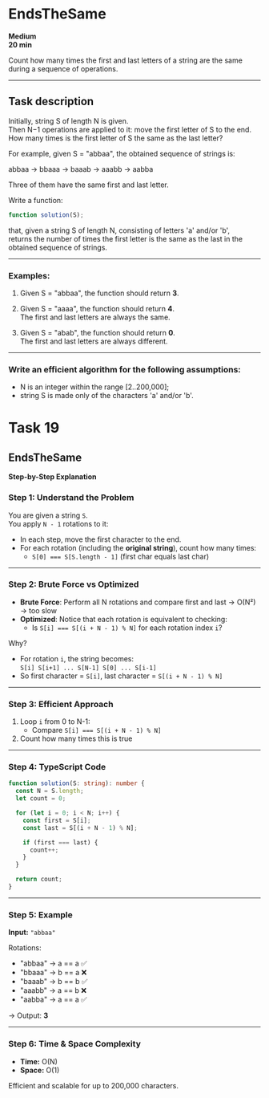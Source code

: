 
# EndsTheSame

**Medium**  
**20 min**

Count how many times the first and last letters of a string are the same during a sequence of operations.

---

## Task description

Initially, string S of length N is given.  
Then N−1 operations are applied to it: move the first letter of S to the end.  
How many times is the first letter of S the same as the last letter?

For example, given S = "abbaa", the obtained sequence of strings is:

abbaa → bbaaa → baaab → aaabb → aabba

Three of them have the same first and last letter.

Write a function:

``` ts
function solution(S);
```

that, given a string S of length N, consisting of letters 'a' and/or 'b',  
returns the number of times the first letter is the same as the last in the obtained sequence of strings.

---

### Examples:

1. Given S = "abbaa", the function should return **3**.

2. Given S = "aaaa", the function should return **4**.  
   The first and last letters are always the same.

3. Given S = "abab", the function should return **0**.  
   The first and last letters are always different.

---

### Write an efficient algorithm for the following assumptions:

- N is an integer within the range [2..200,000];
- string S is made only of the characters 'a' and/or 'b'.


# Task 19

## EndsTheSame

**Step-by-Step Explanation**

### Step 1: Understand the Problem

You are given a string `S`.  
You apply `N - 1` rotations to it:
- In each step, move the first character to the end.
- For each rotation (including the **original string**), count how many times:
  - `S[0] === S[S.length - 1]` (first char equals last char)

---

### Step 2: Brute Force vs Optimized

- **Brute Force**: Perform all N rotations and compare first and last → O(N²) → too slow
- **Optimized**: Notice that each rotation is equivalent to checking:
  - Is `S[i] === S[(i + N - 1) % N]` for each rotation index `i`?

Why?
- For rotation `i`, the string becomes:  
  `S[i] S[i+1] ... S[N-1] S[0] ... S[i-1]`
- So first character = `S[i]`, last character = `S[(i + N - 1) % N]`

---

### Step 3: Efficient Approach

1. Loop `i` from 0 to N-1:
   - Compare `S[i] === S[(i + N - 1) % N]`
2. Count how many times this is true

---

### Step 4: TypeScript Code

```ts
function solution(S: string): number {
  const N = S.length;
  let count = 0;

  for (let i = 0; i < N; i++) {
    const first = S[i];
    const last = S[(i + N - 1) % N];

    if (first === last) {
      count++;
    }
  }

  return count;
}
```

---

### Step 5: Example

**Input:** `"abbaa"`

Rotations:
- "abbaa" → a == a ✅
- "bbaaa" → b == a ❌
- "baaab" → b == b ✅
- "aaabb" → a == b ❌
- "aabba" → a == a ✅

→ Output: **3**

---

### Step 6: Time & Space Complexity

- **Time:** O(N)
- **Space:** O(1)

Efficient and scalable for up to 200,000 characters.
